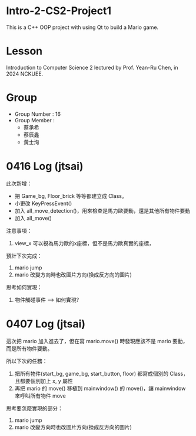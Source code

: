 ﻿# Intro-2-CS2-Project1
This is a C++ OOP project with using Qt to build a Mario game.

# Lesson
Introduction to Computer Science 2 lectured by Prof. Yean-Ru Chen, in 2024 NCKUEE.

# Group 
- Group Number : 16
- Group Member :
  - 蔡承希
  - 蔡辰鑫 
  - 黃士洵

# 0416 Log (jtsai)

此次新增：
- 把 Game_bg, Floor_brick 等等都建立成 Class。
- 小更改 KeyPressEvent()
- 加入 all_move_detection()，用來檢查是馬力歐要動，還是其他所有物件要動
- 加入 all_move()

注意事項：
1. view_x 可以視為馬力歐的x座標，但不是馬力歐真實的座標，

預計下次完成：
1. mario jump
2. mario 改變方向時也改圖片方向(換成反方向的圖片)

思考如何實現：
1. 物件觸碰事件 --> 如何實現?

# 0407 Log (jtsai)

這次把 mario 加入進去了，但在寫 mario.move() 時發現應該不是 mario 要動，而是所有物件要動。

所以下次的任務：
1. 把所有物件(start_bg, game_bg, start_button, floor) 都寫成個別的 Class，且都要個別加上 x, y 屬性
2. 再把 mario 的 move() 移植到 mainwindow() 的 move()，讓 mainwindow 來呼叫所有物件 move

思考要怎麼實現的部分：
1. mario jump
2. mario 改變方向時也改圖片方向(換成反方向的圖片)
 

